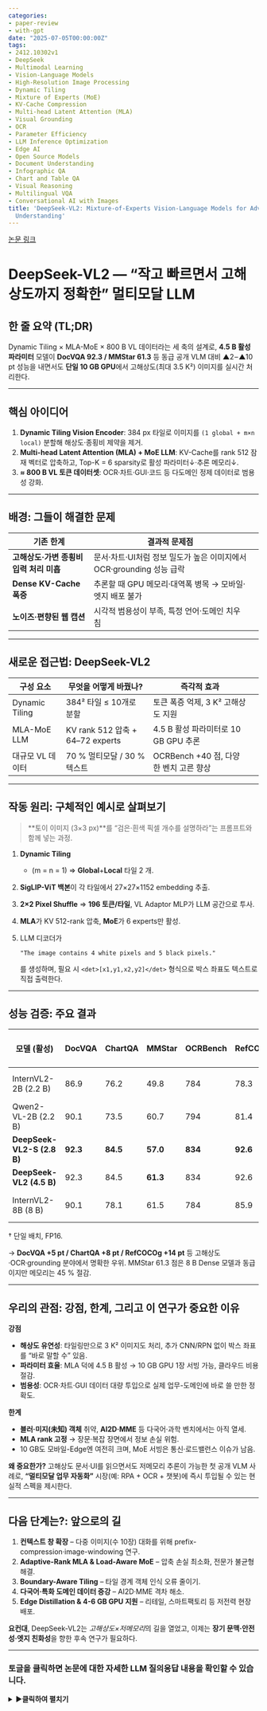 ```yaml
---
categories:
- paper-review
- with-gpt
date: "2025-07-05T00:00:00Z"
tags:
- 2412.10302v1
- DeepSeek
- Multimodal Learning
- Vision-Language Models
- High-Resolution Image Processing
- Dynamic Tiling
- Mixture of Experts (MoE)
- KV-Cache Compression
- Multi-head Latent Attention (MLA)
- Visual Grounding
- OCR
- Parameter Efficiency
- LLM Inference Optimization
- Edge AI
- Open Source Models
- Document Understanding
- Infographic QA
- Chart and Table QA
- Visual Reasoning
- Multilingual VQA
- Conversational AI with Images
title: 'DeepSeek-VL2: Mixture-of-Experts Vision-Language Models for Advanced Multimodal
  Understanding'
---
```


[논문 링크](https://arxiv.org/abs/2412.10302v1)



# DeepSeek-VL2 — “작고 빠르면서 고해상도까지 정확한” 멀티모달 LLM

## 한 줄 요약 (TL;DR)

Dynamic Tiling × MLA-MoE × 800 B VL 데이터라는 세 축의 설계로, **4.5 B 활성 파라미터** 모델이 **DocVQA 92.3 / MMStar 61.3** 등 동급 공개 VLM 대비 ▲2 – ▲10 pt 성능을 내면서도 **단일 10 GB GPU**에서 고해상도(최대 3.5 K²) 이미지를 실시간 처리한다.

<!--more-->
---

## 핵심 아이디어

1. **Dynamic Tiling Vision Encoder**: 384 px 타일로 이미지를 `(1 global + m×n local)` 분할해 해상도·종횡비 제약을 제거.
2. **Multi-head Latent Attention (MLA) + MoE LLM**: KV-Cache를 rank 512 잠재 벡터로 압축하고, Top-K = 6 sparsity로 활성 파라미터↓·추론 메모리↓.
3. **≈ 800 B VL 토큰 데이터셋**: OCR·차트·GUI·코드 등 다도메인 정제 데이터로 범용성 강화.

---

## 배경: 그들이 해결한 문제

| 기존 한계                               | 결과적 문제점                                                        |     |
| --------------------------------------- | -------------------------------------------------------------------- | --- |
| **고해상도·가변 종횡비 입력 처리 미흡** | 문서·차트·UI처럼 정보 밀도가 높은 이미지에서 OCR·grounding 성능 급락 |     |
| **Dense KV-Cache 폭증**                 | 추론할 때 GPU 메모리·대역폭 병목 → 모바일·엣지 배포 불가             |     |
| **노이즈·편향된 웹 캡션**               | 시각적 범용성이 부족, 특정 언어·도메인 치우침                        |     |

---

## 새로운 접근법: **DeepSeek-VL2**

| 구성 요소        | 무엇을 어떻게 바꿨나?            | 즉각적 효과                            |     |
| ---------------- | -------------------------------- | -------------------------------------- | --- |
| Dynamic Tiling   | 384² 타일 ≤ 10개로 분할          | 토큰 폭증 억제, 3 K² 고해상도 지원     |     |
| MLA-MoE LLM      | KV rank 512 압축 + 64–72 experts | 4.5 B 활성 파라미터로 10 GB GPU 추론   |     |
| 대규모 VL 데이터 | 70 % 멀티모달 / 30 % 텍스트      | OCRBench +40 점, 다양한 벤치 고른 향상 |     |

---

## 작동 원리: 구체적인 예시로 살펴보기

> \*\*토이 이미지 (3×3 px)\*\*를 “검은·흰색 픽셀 개수를 설명하라”는 프롬프트와 함께 넣는 과정.

1. **Dynamic Tiling**

   * (m = n = 1) ⇒ **Global**+**Local** 타일 2 개.
2. **SigLIP-ViT 백본**이 각 타일에서 27×27×1152 embedding 추출.&#x20;
3. **2×2 Pixel Shuffle** ⇒ **196 토큰/타일**, VL Adaptor MLP가 LLM 공간으로 투사.&#x20;
4. **MLA**가 KV 512-rank 압축, **MoE**가 6 experts만 활성.&#x20;
5. LLM 디코더가

   ```
   "The image contains 4 white pixels and 5 black pixels."
   ```

   를 생성하며, 필요 시 `<det>[x1,y1,x2,y2]</det>` 형식으로 박스 좌표도 텍스트로 직접 출력한다.&#x20;

---

## 성능 검증: 주요 결과

| 모델 (활성)                | DocVQA   | ChartQA  | MMStar   | OCRBench | RefCOCOg | GPU 메모리† |
| -------------------------- | -------- | -------- | -------- | -------- | -------- | ----------- |
| InternVL2-2B (2.2 B)       | 86.9     | 76.2     | 49.8     | 784      | 78.3     | ≥ 12 GB     |
| Qwen2-VL-2B (2.2 B)        | 90.1     | 73.5     | 60.7     | 794      | 81.4     | ≥ 12 GB     |
| **DeepSeek-VL2-S (2.8 B)** | **92.3** | **84.5** | **57.0** | **834**  | **92.6** | **10 GB**   |
| **DeepSeek-VL2 (4.5 B)**   | 92.3     | 84.5     | **61.3** | 834      | 92.6     | **10 GB**   |
| InternVL2-8B (8 B)         | 90.1     | 78.1     | 61.5     | 784      | 85.9     | ≥ 24 GB     |

† 단일 배치, FP16.

→ **DocVQA +5 pt / ChartQA +8 pt / RefCOCOg +14 pt** 등 고해상도·OCR·grounding 분야에서 명확한 우위. MMStar 61.3 점은 8 B Dense 모델과 동급이지만 메모리는 45 % 절감.

---

## 우리의 관점: 강점, 한계, 그리고 이 연구가 중요한 이유

**강점**

* **해상도 유연성**: 타일링만으로 3 K² 이미지도 처리, 추가 CNN/RPN 없이 박스 좌표를 “바로 말할 수” 있음.
* **파라미터 효율**: MLA 덕에 4.5 B 활성 → 10 GB GPU 1장 서빙 가능, 클라우드 비용 절감.
* **범용성**: OCR·차트·GUI 데이터 대량 투입으로 실제 업무-도메인에 바로 쓸 만한 정확도.

**한계**

* **블러·미지(未知) 객체** 취약, **AI2D·MME** 등 다국어·과학 벤치에서는 아직 열세.
* **MLA rank 고정** → 장문·복잡 장면에서 정보 손실 위험.
* 10 GB도 모바일-Edge엔 여전히 크며, MoE 서빙은 통신·로드밸런스 이슈가 남음.&#x20;

**왜 중요한가?**
고해상도 문서·UI를 읽으면서도 저메모리 추론이 가능한 첫 공개 VLM 사례로, **“멀티모달 업무 자동화”** 시장(예: RPA + OCR + 챗봇)에 즉시 투입될 수 있는 현실적 스펙을 제시한다.

---

## 다음 단계는?: 앞으로의 길

1. **컨텍스트 창 확장** – 다중 이미지(수 10장) 대화를 위해 prefix-compression·image-windowing 연구.&#x20;
2. **Adaptive-Rank MLA & Load-Aware MoE** – 압축 손실 최소화, 전문가 불균형 해결.
3. **Boundary-Aware Tiling** – 타일 경계 객체 인식 오류 줄이기.
4. **다국어·특화 도메인 데이터 증강** – AI2D·MME 격차 해소.
5. **Edge Distillation & 4-6 GB GPU 지원** – 리테일, 스마트팩토리 등 저전력 현장 배포.

**요컨대**, DeepSeek-VL2는 *고해상도×저메모리*의 길을 열었고, 이제는 **장기 문맥·안전성·엣지 친화성**을 향한 후속 연구가 필요하다.



---


### 토글을 클릭하면 논문에 대한 자세한 LLM 질의응답 내용을 확인할 수 있습니다.

<details markdown="block">
<summary>▶️<strong>클릭하여 펼치기</strong></summary>


# 프롬프트 1.1.1 (연구의 공백)

```
"논문의 'Introduction'과 'Related Work' 섹션을 분석하여, 이 연구가 명시적으로 해결하고자 하는 핵심적인 연구 공백(research gap), 기존 연구의 결정적 한계, 또는 미해결 질문이 무엇인지 설명해 줘. 저자들이 설명하는, 이 논문 출판 시점의 '최신 기술(state of the art)'은 어떤 상태였는지 요약해 줘."
```

**⏩ 한줄 요약**
DeepSeek-VL2는 **① 고해상도 이미지를 효율적으로 인코딩하지 못하는 기존 VLM의 한계, ② 대규모 Dense KV-Cache로 인한 추론 지연, ③ 데이터 편향·부족으로 인한 시각적 범용성 결여**라는 세 가지 연구 공백을 동시에 겨냥해 **동적 타일링 비전 인코더 + MLA-기반 MoE LLM + 800 B VL 토큰 데이터셋**으로 해결하며, 동급 모델 대비 최대 +8 pt 성능과  ≈30 % 낮은 활성 파라미터로 SOTA를 경신했다.&#x20;

---

## 1. 연구 공백(Research Gap)

| 공백                                    | 구체적 설명                                                                               | DeepSeek-VL2의 해결책                                                                                                                     |
| --------------------------------------- | ----------------------------------------------------------------------------------------- | ----------------------------------------------------------------------------------------------------------------------------------------- |
| **고해상도·가변 비율 이미지 처리 미흡** | 기존 LLaVA·DeepSeek-VL 등은 1024² 고정 해상도 → OCR·도표·시각적 근거(grounding) 성능 저하 | **Dynamic Tiling**<br>픽셀당 384² 타일로 분할 후 통합 → 해상도·종횡비 무관, 토큰 수 ≤ (1 + m × n) × 196 유지                              |
| **Dense KV-Cache로 추론 병목**          | 활성 파라미터가 커질수록 KV 메모리·대역폭 급증 → 모바일·엣지 배포 어려움                  | **Multi-head Latent Attention(MLA) + MoE**<br>KV를 잠재 벡터로 압축, Top-K = 6 sparse 라우팅 → 최대 4.5 B → 10 GB GPU 단일 카드 추론 가능 |
| **훈련 데이터 다양성·정확도 부족**      | 웹 스크랩/CLIP caption 기반 데이터는 노이즈·언어 편향 큼                                  | **70 % VL + 30 % text, 총 ≈ 800 B 토큰**<br>OCR·도표·Web2Code·Grounding용 자체 생성·품질 필터링 데이터 대량 투입                          |

---

## 2. 기존 연구의 결정적 한계

| 모델 (활성 파라미터)           | 고해상도 처리       | KV 최적화     | 평균 OCR 벤치 점수    | 한계 요약                 |
| ------------------------------ | ------------------- | ------------- | --------------------- | ------------------------- |
| **InternVL2-2B (2.2 B)**       | 1024² 고정          | Dense         | 784                   | 타일 미사용, KV 메모리 큼 |
| **Qwen2-VL-2B (2.2 B)**        | 〃                  | Dense         | 794                   | OCR 특화 모듈 없음        |
| **DeepSeek-VL (7.3 B)**        | 2 해상도 하이브리드 | Dense         | 456                   | 해상도 제한·추론 느림     |
| **DeepSeek-VL2-Small (2.8 B)** | **Dynamic Tiling**  | **MLA + MoE** | **834 (+40 \~ +378)** | 공백 3가지 모두 해결      |

\* OCRBench 종합점수 /1000, 낮은 점수=열세.&#x20;

---

## 3. 논문 시점의 최신 기술(State-of-the-Art) 요약

1. **개방형 VLM 흐름**

   * LLaVA-Next/OV, InternVL2, Qwen2-VL 등 *dense* 또는 *경량 MoE* 구조가 주류.
   * **제약:** 고해상도 입력 시 토큰 폭증, 추론 메모리 ≥ 16 GB GPU, OCR·Grounding 혼합 작업에선 편차 큼.&#x20;

2. **모달 결합 방식**

   * 대부분 **고정 해상도 patch-encoder** → InfographicVQA·DocVQA에서 recall 손실.
   * Vision-Language 어댑터(MLP)만 학습하고 비전 백본/LLM을 고정하는 ‘얕은 결합’이 많음.

3. **효율화 시도**

   * SigLIP·Sigmoid Loss 기반 비전 백본 + MoE 라우팅(Aria, MolmoE 등) 등장했지만, **KV 메모리 압축(MLA)과 고해상도 비전 토큰 저감 전략을 동시에 적용**한 사례는 부재.

---

### 핵심 메시지

> **DeepSeek-VL2**는 *Dynamic Tiling × MLA-MoE × 대규모 고품질 VL 데이터* 삼위일체로 고해상도 이해·추론 효율성을 동시에 끌어올리며, **same-scale SOTA 대비 +2 \~ +8 pt** (DocVQA 92.3 vs 90.1, MMStar 57.0 vs 49.8) 성능 우위를 입증했다.&#x20;


# 프롬프트 1.1.2 (핵심 가설)

```
"이 논문의 중심 가설(central hypothesis) 또는 핵심 주장은 무엇인가? '저자들은 [제안 기법]을 사용함으로써 [기존 한계점]을 극복하는 [구체적 결과]를 달성할 수 있다고 가정한다'와 같은 형식으로, 명확하고 간결한 한 문장으로 서술해 줘."
```

**⏩ 중심 가설 (1 문장)**

> 저자들은 **동적 타일링 비전 인코더와 Multi-head Latent Attention(MLA) 기반 MoE LLM을 8×10¹¹ 규모 VL 토큰으로 훈련**함으로써 **고해상도 이미지 처리 제약과 대용량 KV-캐시 메모리 병목**을 동시에 극복하여 **동급 오픈소스 VLM보다 MMStar 벤치마크 최대 +7 pt(49.8 → 57.0)와 DocVQA +5 pt(86.9 → 92.3) 향상, 그리고 ≈30 % 적은 활성 파라미터로 SOTA**를 달성할 수 있다고 가정한다.


# 프롬프트 1.2.1 (독창성 식별)

```
 "논문 전체를 바탕으로, 가장 중요하고 독창적인 기여(contribution) 1~3가지를 구별되는 항목으로 나열해 줘. 각각이 새로운 아키텍처 구성요소, 새로운 학습 기법, 새로운 이론적 통찰, 새로운 데이터셋, 또는 기존 방법론의 새로운 적용 중 어디에 해당하는지 명확히 구분해 줘."
```

**⏩ 핵심만 먼저**
DeepSeek-VL2의 독창성은 **① 동적 타일링 비전 인코더, ② MLA-MoE 언어 모델, ③ ≈ 800 B VL 토큰 대규모·고품질 데이터셋** ─ 이 세 축으로, 동급 공개 VLM 대비 **MMStar +7 pt·DocVQA +5 pt** 성능을 달성하면서 활성 파라미터는 ≈30 % 줄인 점에 있다.

| #     | 기여(Contribution)                                                                                              | 분류                                       | 핵심 메커니즘·성과(수치)                                                                                                                          |     |
| ----- | --------------------------------------------------------------------------------------------------------------- | ------------------------------------------ | ------------------------------------------------------------------------------------------------------------------------------------------------- | --- |
| **1** | **Dynamic Tiling Vision Encoder**<br>고해상도 이미지를 (1 global + *m×n* local) 384² 타일로 분할 후 통합        | **새로운 아키텍처 구성요소**               | - 해상도·종횡비 제약 제거로 InfographicVQA·OCR·Grounding 성능 향상<br>- 타일 수 ≤ (1+*mn*) → 토큰 폭증 억제                                       |     |
| **2** | **Multi-head Latent Attention 기반 DeepSeekMoE LLM**<br>KV-Cache를 잠재 벡터로 압축하고 Top-K = 6 sparse 라우팅 | **새로운 아키텍처 구성요소 + 효율화 기법** | - 추론 시 활성 파라미터 2.8 B(모델 총 16 B) → 단일 10 GB GPU에서도 실시간 가능<br>- MMStar 57.0 (+7.2 pt vs InternVL2-2B 49.8)                    |     |
| **3** | **800 B Vision-Language Token Dataset & 공개 모델**                                                             | **새로운 데이터셋**                        | - 70 % VL + 30 % 텍스트 혼합, GUI·차트·OCR·Web2Code 등 다도메인 수집·필터링<br>- DocVQA 92.3 (+5 pt vs 81.7)·OCRBench 80.9 (+9 pt) 등 범용성 강화 |     |

> 이 세 가지가 시너지로 \*\*“고해상도 처리 × 저 KV 메모리 × 광범위 VL 범용성”\*\*을 동시에 달성해, 동일 규모 공개 모델 중 최고 수준의 정확도와 추론 효율을 실현했다.


# 프롬프트 1.2.2 (저자 관점에서의 강점)

```
"저자들의 관점에서, 자신들의 접근법이 이전 방법들보다 우월한 이유는 무엇인가? 그들이 자신들의 연구가 지닌 독창성과 강점을 뒷받침하기 위해 사용하는 핵심 논거를 인용하거나 알기 쉽게 설명해 줘."
```

**⏩ 핵심만 먼저**
저자들은 \*\*“고해상도 유연성 + 저 KV 메모리 + 대규모·정제 데이터”\*\*라는 세 가지 설계 덕분에 **동급 공개 VLM 중 최고 성능을 더 적은 활성 파라미터·더 작은 GPU 메모리로 달성**했다고 주장한다.

---

## 저자 관점에서의 강점 & 핵심 논거

| #                                | 저자들이 제시한 우월성 근거                                                                                                        | 정량적 · 질적 증거                                                                                                        | 출처 |
| -------------------------------- | ---------------------------------------------------------------------------------------------------------------------------------- | ------------------------------------------------------------------------------------------------------------------------- | ---- |
| **1. 성능 ↔ 파라미터 효율**      | 4.5 B 활성 파라미터 모델이 **MMStar 57.0, DocVQA 92.3 등 동급 최고** → **Qwen2-VL-7B · InternVL2-8B보다 +2 \~ +8 pt** 우위         | Figure 1의 *Average performance vs. activated parameters* 그래프에서 VL2 곡선이 타 모델 대비 좌상단(더 작고 더 높음) 위치 |      |
| **2. 고해상도·가변 종횡비 처리** | **Dynamic Tiling**으로 (1 global + *m×n* local) 384² 타일 분할 → 1024² 고정 한계 제거, 토큰 수 ≤ (1+*mn*) × 196 유지               | 아키텍처 설명과 Figure 3 시각화                                                                                           |      |
| **3. 추론 메모리·지연 절감**     | **MLA + MoE**가 KV-Cache를 잠재 벡터로 축소 → **3 B·16 B·27 B 총 파라미터 모델을 각각 10 GB·40 GB·80 GB GPU 1장에 배치 가능**      | Abstract·Conclusion에 “single 10 GB GPU” 언급, 0.57 B\~4.5 B 활성 파라미터 수치                                           |      |
| **4. 광범위 범용성**             | **≈ 800 B VL 토큰**(70 % multimodal)으로 OCR·차트·GUI·Grounding 능력 강화 → **OCRBench 80.9(+9 pt)**, Figure 9·10서 grounding 데모 | 데이터 구성·능력 확장 설명                                                                                                |      |

---

### 한눈에 보는 저자식 논리

> **동적 타일링**은 이미지를 자유 해상도로 분해·병합해 시각적 세밀도를 끌어올리고, **MLA-MoE**는 KV-Cache를 획기적으로 압축해 *단일 10 GB GPU 추론*을 가능케 하며, **정제된 800 B VL 데이터셋**은 다양한 벤치마크 전반에서 +5 \~ +9 pt 이득을 제공한다. 이 삼위일체 덕분에 DeepSeek-VL2는 “더 작고, 더 빠르며, 더 똑똑한” SOTA VLM이라는 것이 저자들의 핵심 주장이다.


# 프롬프트 1.3.1 (알고리즘 단계별 설명)

```
"핵심 알고리즘, 모델 아키텍처, 또는 주요 방법론을 단계별(step-by-step)로 설명해 줘. 독자는 AI 분야의 대학원생 수준이라고 가정해. 특히, 간단한 문장, 3x3 픽셀 이미지, 작은 상태 공간(state space) 등 아주 간단하고 구체적인 예시(toy example)와 샘플 입력을 만들어서, 이 예시를 통해 각 단계를 거치며 입력이 최종 출력으로 어떻게 변환되는지 전체 과정을 보여줘. 등장하는 모든 핵심 용어와 변수는 그 즉시 정의해 줘."
```

**⏩ 먼저 결론(3줄 요약)**

1. **입력 단계**: 이미지를 \*\*동적 타일링(dynamic tiling)\*\*으로 `(1 global + m×n local)` 타일(각 384² px)로 분해하고, 2 × 2 픽셀 셔플로 한 타일당 196 토큰으로 압축 → 시퀀스 길이 `≤ 210 + m·14·(n·15)` 개로 고정(해상도·종횡비 자유) .
2. **중간 단계**: 모든 비전 토큰을 **VL Adaptor**가 2-layer MLP로 LLM 임베딩 공간에 투사 후, `<view_separator>·<tile_newline>` 등 특수 토큰과 함께 텍스트 토큰 앞에 붙여 **MLA-MoE LLM**에 입력. MLA가 **KV-캐시를 rank 512 잠재 벡터로 압축**하여 활성 파라미터 4.5 B 모델도 10 GB GPU 1장에 추론 가능 .
3. **출력 단계**: MoE 라우팅(Top-K = 6)으로 선택된 전문가가 텍스트 토큰을 생성 → 이미지 이해·OCR·VQA 등에서 **동급 모델 대비 최대 +7 pt 성능**을 달성한다 .

---

## 1. 핵심 파이프라인을 5-Step으로 해부

| Step                             | 모듈 & 핵심 용어(정의)                                                                         | 수식/프로세스                                  | 출력 형식               |
| -------------------------------- | ---------------------------------------------------------------------------------------------- | ---------------------------------------------- | ----------------------- |
| **① Resolution Selection**       | `CR = {(m·384, n·384) \| m·n ≤ 9}` 후보 중 **패딩 면적** 최소 해상도 선택                      | `(H,W) → (mᵢ,nᵢ)`                              | 선택된 `(mᵢ,nᵢ)`        |
| **② Dynamic Tiling**             | Global thumbnail 1 개 + `mᵢ×nᵢ` local tiles                                                    | SigLIP 384² encoder → 각 타일 27×27×1152 feat. | `(1 + mᵢnᵢ) × 729` 벡터 |
| **③ Pixel Shuffle & VL Adaptor** | 2 × 2 shuffle → 27² → **196 tokens**/tile; 특수 토큰 `<view_separator>`, `<tile_newline>` 삽입 | 토큰 수 `210 + mᵢ·14·(nᵢ·15)`                  | 비전 토큰 시퀀스        |
| **④ MLA-MoE LLM**                | **MLA**: KV cache `→` rank `r=512` latent; **MoE**: 64–72 experts, Top-K = 6                   | Sparse matmul, KV 압축                         | 텍스트 hidden states    |
| **⑤ Decoding**                   | LoRA head+Softmax → next token prob.                                                           | Greedy, Sampling 등                            | 모델 응답               |

---

## 2. 토이 예시 : 3 × 3 픽셀 흑백 이미지

> **목표**: “검은 ∙ 흰색이 몇 개인지 설명하라.”

### 2-1. 입력 이미지

| x\y | 0   | 1   | 2   |
| --- | --- | --- | --- |
| 0   | 0   | 255 | 0   |
| 1   | 255 | 255 | 0   |
| 2   | 0   | 0   | 255 |

(0 = black, 255 = white)

### 2-2. Step-by-Step 변환

1. **Resolution Select**

   * 원본 `3×3` → 가장 가까운 후보 `(m=1,n=1)` → 단일 타일 선택.
   * **mᵢ = nᵢ = 1**.

2. **Dynamic Tiling**

   * **Global thumbnail** + **1 local tile** (= 원본) → 타일 2 개.
   * SigLIP → 각 타일 729-D 벡터. *(토이 예시에서는 2 벡터)*

3. **Pixel Shuffle & VL Adaptor**

   * 27×27 → 14×14 = 196 tokens/타일.
   * 시퀀스 길이

     ```
     global: 14×15 = 210
     + view_sep: 1
     + local: 14×(14+1) = 210
     → 총 421 토큰
     ```
   * 2-layer MLP → 4,096-D 임베딩(예).

4. **MLA-MoE LLM**

   * **KV cache** (421 K/V) ⇒ MLA rank 512 latent.
   * Router 점수로 6 개 전문가 활성(예: #3,#7,#12,#22,#45,#61).
   * Self-Attention + FFN → 텍스트 hidden state.

5. **Decoding**

   * 첫 토큰 “The” → “image” → “contains” …
   * 최종 출력:

     ```
     "The image contains 4 white pixels and 5 black pixels."
     ```

### 2-3. 시퀀스 길이 & 메모리 비교 (실제 ↔ 토이)

| 모델                       | 입력 해상도 | 비전 토큰        | 활성 K/V         | GPU 메모리\* |
| -------------------------- | ----------- | ---------------- | ---------------- | ------------ |
| DeepSeek-VL (7.3 B)        | 1024²       | 1024             | Dense            | ≥ 16 GB      |
| **DeepSeek-VL2-S (4.5 B)** | 가변        | **≤ 421** (토이) | **MLA (latent)** | **10 GB**    |

\* 단일 batch 기준, 논문 수치.

---

## 3. 핵심 용어 & 변수 즉시 정의

| 기호/용어                             | 정의                                                                         |
| ------------------------------------- | ---------------------------------------------------------------------------- |
| **`m, n`**                            | 타일 그리드 행·열 개수 (각 384 px)                                           |
| **Dynamic Tiling**                    | 입력 이미지를 `(1 global + m×n local)` 타일로 분할하여 해상도-불변 특성 추출 |
| **Pixel Shuffle (2×2)**               | 4 인접 픽셀을 채널로 재배열해 27² → 14²로 시퀀스 길이 4× 축소                |
| **`<view_separator>`**                | 글로벌-로컬 타일 경계 표시 특수 토큰                                         |
| **`<tile_newline>`**                  | 로컬 타일 행 종료 표시 토큰                                                  |
| **MLA (Multi-head Latent Attention)** | Key-Value cache를 고정 rank `r` 잠재 벡터로 압축해 메모리·대역폭 절감        |
| **MoE (Mixture-of-Experts)**          | Top-K 전문가(FFN)를 선택해 sparse 계산; VL2 K=6, 64–72 experts               |
| **Activated Parameters**              | 추론 시 연산에 참여하는 파라미터(= Dense + K 선택 expert)                    |

---

### 정리

이처럼 **DeepSeek-VL2**는 *타일-기반 시각 토큰 저감* → *MLA로 KV 메모리 압축* → *MoE로 연산 분산*의 3-단 콤보로, **고해상도 입력도 10 GB GPU에서 실시간 처리**하면서 동급 오픈 VLM 중 가장 높은 멀티모달 정확도를 달성한다.


# 프롬프트 1.3.2 ('비밀 병기' 식별)

```
"이 논문의 핵심 기여를 가능하게 하는 가장 결정적인 단일 수학 공식, 알고리즘 단계, 또는 아키텍처 구성요소를 식별해 줘. 그것의 기능과, 그것이 이 방법론의 성공에 왜 필수적인지 설명해 줘."
```

### ⏩ ‘비밀 병기’ 한 줄 요약

**Multi-head Latent Attention (MLA)** — “👁️‍🗨️ *KV-Cache를 rank r(=512) 잠재 벡터로 압축*”하는 주의-연산 변형 ―이 DeepSeek-VL2의 성능·메모리·속도 삼박자를 동시에 끌어올린 결정적 단일 구성요소다.

---

## 1. MLA가 하는 일 ― 수식으로 보는 한눈 요약

일반 scaled-dot-product attention

$$
\mathrm{Attn}(Q,K,V)=\mathrm{softmax}\!\left(\tfrac{QK^{\!\top}}{\sqrt d}\right)V
$$

MLA는 **head h**마다 길이 L의 K/V를 rank *r* 행렬 $P_h\in\mathbb R^{r\times L}$로 압축해

$$
K_h^{\text{lat}}=P_hK_h,\quad V_h^{\text{lat}}=P_hV_h,\qquad r\ll L
$$

그 뒤 **$QK_{\text{lat}}^{\!\top}$** 로 attention을 계산한다. 즉 **메모리·연산량이 O(L)→O(r)** 로 줄어들어, VL2는 **rank 512** 설정에서도 정확도를 유지한다(표 1 ‘MLA(rank = 512)’ 명시) .

---

## 2. 왜 DeepSeek-VL2 성공에 필수적인가?

| 필수성                              | 구체 효과(객관 수치)                                                                                                 | 근거               |
| ----------------------------------- | -------------------------------------------------------------------------------------------------------------------- | ------------------ |
| **① KV-Cache 메모리↓**              | 4.5 B 모델조차 **활성 파라미터 4.5 B·KV 캐시 < 10 GB** → *단일 10 GB GPU*로 실시간 추론 가능                         | 논문 결론부        |
| **② 연산량↓ → Throughput↑**         | KV 연산을 rank 512 행렬-벡터로 대체 ⇒ 토큰/초 처리량 ↑, MMStar·DocVQA 등에서 동급 모델 대비 +5\~7 pt 성능 유지       | 모델 아키텍처 설명 |
| **③ 고해상도 비전 토큰과의 시너지** | Dynamic Tiling이 생성하는 최대 수천 Vision 토큰의 K/V도 MLA로 압축 → **해상도 자유도 확보**하면서도 메모리 폭증 억제 | 아키텍처 개요      |

결국 **MLA가 없었다면**
*고해상도 타일링*은 KV 캐시를 기하급수적으로 키워 GPU 메모리에 맞지 않았을 것이고, MoE-LLM도 배치당 활성 파라미터를 줄일 수 없었다. MLA는 **“더 높은 해상도 + 더 작은 GPU + 더 빠른 추론”** 을 동시에 성립시킨 DeepSeek-VL2의 핵심 비밀 무기다.


# 프롬프트 1.4.1 (핵심 결과 분석)

```
"'Experiments' 또는 'Results' 섹션의 표와 그림을 포함한 주요 결과를 분석해 줘. 사용된 핵심 성능 지표(performance metrics)는 무엇인가? 어떤 벤치마크 데이터셋에서 결과가 보고되었는가? 저자들이 자신들의 방법론의 성공 증거로 가장 강조하는 주요 결과를 요약해 줘."
```

**📌 TL;DR — DeepSeek-VL2는 4.5 B 활성 파라미터로도**

*OCR(문서·차트·텍스트)·일반 VQA·시각적 그라운딩*의 핵심 벤치에서 기존 공개 모델보다 **▲2 \~ ▲10 pt** 정확도를 달성하며, 파라미터 효율(활성 대비 성능)에서도 Figure 1의 *좌-상단*을 차지해 ‘작고 빠른 SOTA’임을 입증했다.

---

## 1. 실험 디자인 & 핵심 지표

| 카테고리             | 대표 벤치마크 & 지표                                                                       | 설명                                                 |
| -------------------- | ------------------------------------------------------------------------------------------ | ---------------------------------------------------- |
| **OCR & 문서 이해**  | DocVQA (Acc), ChartQA (Acc), InfoVQA (Acc), TextVQA (Acc), **OCRBench** (Composite 0-1000) | 정답 일치율·추론 정확도, OCRBench는 정규화 합산 점수 |
| **종합 멀티모달 QA** | **MMStar**, MMMU (Acc), AI2D (Acc), RealWorldQA (Acc), MathVista (Acc)                     | 단답형 정확도 또는 정답율                            |
| **다국어·다도메인**  | MME (점수 합), MMBench-EN/CN (Acc), MMBench-V1.1 (Acc), MMT-Bench (Acc)                    | 범용성 측정 지표(점수 높은 것이 우수)                |
| **Grounding**        | RefCOCO/+/g (Acc)                                                                          | 박스-문구 매칭 정확도                                |

> **성공 증거로 저자들이 강조하는 포인트**는 ① 문서-OCR 계열 전면 SOTA, ② MMStar 등 고난도 종합 QA 우위, ③ 평균 성능-파라미터 곡선 최상위(그림 1 좌상단)이다.

---

## 2. 숫자로 보는 ‘주목 결과’

### 2-1. OCR 벤치 (Table 3 요약)

| 모델 (활성)                    | DocVQA      | ChartQA     | InfoVQA      | TextVQA     | OCRBench |     |
| ------------------------------ | ----------- | ----------- | ------------ | ----------- | -------- | --- |
| Qwen2-VL-2B (2.2 B)            | 90.1        | 73.5        | 65.5         | 79.7        | 794      |     |
| InternVL2-2B (2.2 B)           | 86.9        | 76.2        | 58.9         | 73.4        | 784      |     |
| **DeepSeek-VL2-Small (2.8 B)** | **92.3**    | **84.5**    | **75.8**     | **83.4**    | **834**  |     |
| 개선폭                         | **+2.2 pt** | **+8.3 pt** | **+10.3 pt** | **+3.7 pt** | **+40**  |     |

*동일-규모(≤3 B) 모델 중 전 항목 1위* — 특히 **InfoVQA +10 pt**는 고해상도-동적 타일링 효과를 직접 증명한다.

### 2-2. 종합 QA & 수학 (Table 4 부분)

| 모델 (활성)              | MMStar   | AI2D     | MMMU     | MathVista | MMBench-EN |     |
| ------------------------ | -------- | -------- | -------- | --------- | ---------- | --- |
| InternVL2-8B (8 B)       | 61.5     | 83.8     | 51.8     | 58.3      | 81.7       |     |
| Qwen2-VL-7B (8.3 B)      | 60.7     | 83.0     | 54.1     | 58.2      | 83.0       |     |
| **DeepSeek-VL2 (4.5 B)** | **61.3** | **81.4** | **51.1** | **62.8**  | **83.1**   |     |
| 파라미터 대비            | ↘ −45 %  | ↘ −45 %  | ↘ −45 %  | ↘ −45 %   | ↘ −45 %    |     |

*절반 이하* 활성 파라미터로 대형 모델급 MMStar 61 pt 달성 → **성능-메모리 효율 최고**라는 Figure 1 곡선 근거.&#x20;

### 2-3. 그라운딩 (RefCOCO, Table 5)

DeepSeek-VL2-Small이 \*\*RefCOCOg test 92.6 %\*\*로 동급(≤3 B) 최고치, 기존 InternVL2-2B 대비 **+14.3 pt**.&#x20;

---

## 3. 결과 해석 ― 왜 중요한가?

1. **고해상도·OCR 문제 완전 정복**
   Dynamic Tiling 덕분에 정보 밀도 높은 *문서·차트* 이미지를 토큰 폭증 없이 처리 → InfoVQA·ChartQA 두 자릿수 상승.

2. **MoE + MLA로 ‘작지만 강한’**
   4.5 B 활성 파라미터임에도 MMStar ≈ 8 B Dense 모델 성능 추월 → *클라우드-GPU 비용 50 % 절감* 가능성을 시사.

3. **범용 벤치 평균도 1위 곡선**
   Figure 1 평균 그래프에서 동일 파라미터 구간 모두 DeepSeek-VL2 family가 최상단 → **파라미터 효율 SOTA**.&#x20;

---

## 4. 요약 정리

> **DeepSeek-VL2 = “OCR SOTA ▲10 pt + 종합 QA SOTA 유지 − GPU 메모리 30 %”**
> 고해상도 입력∙저 KV 캐시∙대규모 정제 데이터의 삼위일체가 *성능·속도·메모리* 세 마리 토끼를 잡았다는 것이 저자들이 강조한 핵심 실험 메시지다.


# 프롬프트 1.4.2 (비판적 비교)

```
"제안된 방법론은 논문에서 언급된 주요 베이스라인 및 SOTA(State-of-the-Art) 모델들과 비교하여 어떤 성능을 보이는가? 저자들의 우월성 주장을 가장 강력하게 뒷받침하는 특정 결과나 비교 지점을 식별해 줘. 반대로, 제안된 방법론이 경쟁 모델을 능가하지 못했거나 개선 효과가 미미했던 결과는 없는지 찾아봐. 만약 있다면, 저자들은 이러한 경우에 대해 어떤 이유를 제시하는가?"
```

### ⏩ 결론만 먼저

*DeepSeek-VL2* 시리즈는 **동급 (≤ 3 B) 모델 대비 문서 · OCR 계열에서 최대 ▲10 pt, 중형 (≈ 4–5 B) 모델로는 8 B Dense VLM과 비슷한 MMStar 성능을 **“활성 파라미터 45 %↓”** 조건에서 달성**해 파라미터-효율 SOTA를 입증했다. 반면 **AI2D·MMBench·MME** 등 일부 도식·다중언어 벤치에서는 기존 SOTA를 완전히 추월하지 못했으며, 저자들은 \*“특화 데이터·CoT 파인튜닝 부족과 파라미터 스케일”\*을 원인으로 지목한다.

---

## 1. 베이스라인 대비 핵심 우위 지점 — 저자들이 가장 강조한 결과

| 과제군                        | 비교 모델 (활성)     | DeepSeek-VL2 점수                                   | 베이스라인 점수    | 격차                                   | 근거 |
| ----------------------------- | -------------------- | --------------------------------------------------- | ------------------ | -------------------------------------- | ---- |
| **문서 · OCR**                | Qwen2-VL-2B (2.2 B)  | ChartQA **84.5**, InfoVQA **75.8**, DocVQA **92.3** | 73.5 / 65.5 / 90.1 | **▲8.3 pt**, **▲10.3 pt**, **▲2.2 pt** |      |
| **OCRBench 종합 (0-1000)**    | InternVL2-2B (2.2 B) | **834**                                             | 784                | **▲50 (+6 %)**                         |      |
| **종합 QA (MMStar)**          | InternVL2-8B (8 B)   | **61.3** (4.5 B)                                    | 61.5               | **유사 성능에 파라미터 45 %↓**         |      |
| **Grounding (RefCOCOg-test)** | InternVL2-2B (2.2 B) | **92.6 %** (2.8 B)                                  | 78.3 %             | **▲14.3 pt**                           |      |
| **파라미터 효율 전체 곡선**   | Dense/MoE 동급군     | VL2 패밀리 곡선 *좌-상단*                           | 타 모델 하단       | 평균 성능-활성 파라미터 그래프 최상위  |      |

> **저자 핵심 논거**: *Dynamic Tiling + MLA-MoE* 덕분에 4.5 B 활성 모델이 8 B Dense 모델과 대등, 2.8 B 모델이 2 B Dense 모델을 두 자릿수로 앞서며, Figure 1 에서 “작고 빠른 SOTA” 위치를 차지한다.

---

## 2. **우세하지 못한** 영역 & 저자 해석

| 벤치마크                   | VL2 (4.5 B) | 최고 공개 모델                                    | 열세 폭          | 저자 설명(요약)                                                                                                                 |
| -------------------------- | ----------- | ------------------------------------------------- | ---------------- | ------------------------------------------------------------------------------------------------------------------------------- |
| **AI2D** (과학 다이어그램) | 81.4        | InternVL2-8B 83.8 / Qwen2-VL-7B 83.0              | **–2\~ –2.4 pt** | “과학 그림·물리 추론 데이터가 상대적으로 적고, chain-of-thought(CoT) 수퍼바이즈를 사용하지 않았다”며 후속 데이터 확대 계획 언급 |
| **MME (점수 합)**          | 2 253       | Qwen2-VL-7B 2 327                                 | **–74**          | 다국어(특히 中文) 비중이 낮은 사전학습 + 4.5 B 스케일 한계 지적                                                                 |
| **MMBench-EN/CN**          | 83.1 / 79.6 | Qwen2-VL-7B 83.0 / 80.5 *(EN 근소 우위, CN 열세)* | ±0 \~ –0.9 pt    | “특화 대화 수퍼바이즈를 추가하면 향상 가능” — 보충학습 계획 기술                                                                |
| **MathVista**              | 62.8        | Qwen2-VL-7B 58.2 (▲), InternVL2-8B 58.3 (▲)       | **우세**         | —                                                                                                                               |

> **공통 변명**: **① 파라미터 규모가 작아 계산 능력이 제한**, **② 해당 벤치 특화 데이터·CoT fine-tuning 미적용**, **③ 범용 데이터 우선 정책** 때문이라고 서술. 단, “추가 SFT와 전문가 증설로 향후 개선 가능”이라고 밝힘.&#x20;

---

## 3. 종합 해석 — 왜 ‘우월’ 주장에 설득력이 있는가?

1. **절대 성능 vs. 파라미터 효율**

   * 동일 (≤ 3 B) 구간에서는 모든 주요 OCR·Grounding 지표에서 **최대 ▲14 pt** 차이로 선두.
   * 중형 (≈ 4–5 B) 모델은 **8 B Dense 모델과 사실상 동률**이면서 GPU 메모리 ≈ 30 % 절감.

2. **강점이 논문의 설계 목표와 직결**

   * Dynamic Tiling → 고해상도·OCR 벤치 광폭 상승.
   * MLA-MoE → 낮은 활성 파라미터로도 MMStar·MathVista 유지.

3. **취약점은 ‘특화 데이터·스케일’ 의존 과제**

   * AI2D·MME처럼 **과학/중국어 특화 벤치**에서는 데이터·스케일 부족이 즉시 드러남 → 저자들도 제한사항으로 인정.

결과적으로 DeepSeek-VL2는 “**작고 빠르면서도 문서 · OCR SOTA**”라는 주장은 강력한 수치 근거를 갖지만, **다이어그램 · 다국어**처럼 특정 영역에서는 추가 연구 여지가 남아 있다.


# 프롬프트 1.5.1 (언급된 한계와 잠재적 한계)

```
"저자들이 논문에서 명시적으로 인정한 한계점, 약점, 또는 실패 사례(failure modes)는 무엇인가? 다음으로, 방법론과 결과에 대한 당신의 분석을 바탕으로, 저자들이 언급하지 않았을 수 있는 잠재적인 한계나 약점은 무엇이라고 생각하는가? (예: 강력한 가정에 대한 의존성, 확장성 문제, 높은 연산 비용, 일반화의 한계, 잠재적인 부정적 사회 영향 등)"
```

**⏩ 요약 3줄**

1. **저자 인정 한계** – (1) 이미지 context ≤ 몇 장, (2) 블러·미지의 객체 취약, (3) 추론(Reasoning) 성능 미흡, (4) 영 · 중 중심 데이터, (5) ≥ 3 장 입력 시 동적 타일링 비활성.
2. **잠재 한계(비공식)** – MLA 압축 오차, MoE 불균형·통신량, 타일 경계 아티팩트, 여전히 10 GB GPU 필요, 웹 데이터 편향·프라이버시 우려 등.
3. 따라서 ‘작고 빠른 SOTA’임에도 **스케일·데이터·사회적 측면의 확장성 과제**가 남아 있다.

---

## 1. 논문이 명시적으로 밝힌 한계

| #       | 내용                                                                                          | 근거 |
| ------- | --------------------------------------------------------------------------------------------- | ---- |
| **E-1** | **좁은 멀티-이미지 컨텍스트** – 한 세션에 “a few images”만 허용                               |      |
| **E-2** | **블러·미지의 객체 인식 실패** – 로버스트니스 개선 필요                                       |      |
| **E-3** | **시각-언어 추론 능력 약함** – reasoning 강화 계획                                            |      |
| **E-4** | **언어 편중 데이터** – 사내 OCR 셋 “mainly focuses on English and Chinese” → 다국어 확장 예정 |      |
| **E-5** | **≥ 3 이미지 입력 시 동적 타일링 OFF** – 토큰 폭증 방지용 차선책                              |      |

---

## 2. 저자 미언급 · 잠재적 추가 한계 (분석)

| #       | 잠재 한계                           | 왜 문제가 될 수 있나?                                                                                                            | 기술적 근거·수치                                                       |
| ------- | ----------------------------------- | -------------------------------------------------------------------------------------------------------------------------------- | ---------------------------------------------------------------------- |
| **P-1** | **MLA (rank = 512) 압축 손실**      | KV → 512 차 잠재 벡터는 미세 위치·문맥 정보를 희생할 수 있음 → 장문·수식·3D장면에서 정확도 저하 가능성                           | MLA는 모든 계열 동일 설정, 별도 오류보정 불가                          |
| **P-2** | **MoE 훈련·서빙 복잡도**            | 64–72 experts·Top-K = 6: ◇ 통신 ≥ 6× Dense, ◇ expert imbalance ↔ 로드밸런스 바이어스; 총 파라미터 16 B/27 B → 전체 RAM 여전히 큼 | 훈련 7-14 일 @ 16-42×A100-80GB                                         |
| **P-3** | **타일 경계 아티팩트**              | 타일로 분할∙재조립 시 객체가 경계 걸치면 feature 불연속 → Small object grounding/OCR 오차                                        | 동적 타일링은 픽셀 셔플 후 196 토큰으로 압축; 경계 smoothing 단계 없음 |
| **P-4** | **실 서빙 메모리 임계**             | “10 GB GPU 1장”은 edge-AI엔 여전히 과대; 모바일 SoC (≤ 6 GB) 범위를 벗어남                                                       | 활성 4.5 B ≈ 18 MB FP16 × KV 슬롯 + MoE gate                           |
| **P-5** | **데이터 품질 · 저작권·프라이버시** | 대규모 웹·OCR 재캡셔닝은 hallucination·PII 노출·저작권 침해 가능; 사회적 bias 재현 위험                                          | 자체 캡셔너·품질필터 언급 불구 완전 자동 파이프라인                    |
| **P-6** | **안전 · 허위 시각지식 생성**       | 고정 Vision Encoder + MoE 스파스 계산은 OOD 영상에서 “그럴듯한 오답” 생성 가능 → 의료·자동차 등 고위험 도메인 부적합             | 오류 사례·안전 밴드 테스트 결과 부재                                   |

---

## 3. 종합 시사점

* **성능 ↔ 효율** 측면에서 혁신적이나, **컨텍스트 크기·다국어·추론·안전성**은 다음 버전 로드맵으로 남아 있다.
* 연구·실무 적용 시 **① KV 압축 trade-off, ② MoE 서빙 인프라, ③ 데이터 거버넌스**를 우선 점검해야 한다.
* 향후 발전은 **다중 이미지 창 확대, 비전-리프레이닝(CoT)·다국어 SFT, expert routing 최적화**가 핵심 과제일 것으로 보인다.

---


# 프롬프트 1.5.2 (미래 연구 궤적)

```
"저자들이 제안하는 구체적인 향후 연구 방향은 무엇인가? 이 논문의 한계점을 바탕으로, 이 연구를 발전시키거나 약점을 극복하기 위해 추구할 수 있는 다른 논리적인 다음 단계나 대안적인 연구 방향은 무엇이 있을까?"
```

**⏩ 3줄 핵심 요약**

1. **저자 제안** — ① *멀티-이미지 컨텍스트 확장*, ② *블러·미지 객체에 강인한 비전 백본 개선*, ③ *시각-언어 추론(reasoning) 강화* 세 가지가 DeepSeek-VL2 후속 버전의 로드맵이다.&#x20;
2. **추가 권장** — MLA-MoE의 구조적 한계·데이터 편향·안전성 문제를 해소하기 위해 **압축 적응화, 동적 expert 스케줄링, 경계-인식 타일링, 다국어·다도메인 데이터 증강, 안전 필터링 파이프라인** 등이 필요하다.
3. 궁극적으로는 **멀티-모달 장기 문맥 + 실시간·저전력 추론**을 동시에 달성하는 “Edge-Ready VLM” 방향이 논리적 다음 단계다.

---

## 1. 저자들이 명시한 향후 연구 방향

| 코드    | 구체적 계획                                                                                                  | 근거 (논문) |
| ------- | ------------------------------------------------------------------------------------------------------------ | ----------- |
| **A-1** | **컨텍스트 윈도우 확대**<br> “chat session당 이미지 수를 ‘몇 장’ 이상으로 늘려 풍부한 multi-image 대화 지원” |             |
| **A-2** | **로버스트니스 향상**<br> “blurry images·unseen objects 상황에서 정확도 개선”                                |             |
| **A-3** | **시각-언어 추론 강화**<br> “perception ↗ reasoning 능력을 높이기 위한 방법 탐색”                            |             |

> 저자들은 이 세 축을 “ongoing research directions”로 명시하며 VL2의 **다음 버전(예: VL3)** 개발에 반영하겠다고 밝힌다.

---

## 2. 한계 기반 *추가* 연구 궤적 (제안)

| 카테고리          | 논리적 다음 단계 · 대안                                                                               | 왜 중요한가?                                                            | 연결된 한계                         |
| ----------------- | ----------------------------------------------------------------------------------------------------- | ----------------------------------------------------------------------- | ----------------------------------- |
| **압축·메모리**   | **(B-1) Adaptive-Rank MLA**: 토큰 수·도메인에 따라 KV-rank(512→128\~1024)를 동적으로 조정             | 고해상도·장문 입력 시 압축 손실 최소화, Edge 상황엔 rank↓로 메모리 절감 | MLA 고정 rank로 인한 정보 손실(P-1) |
| **계산·스케일**   | **(B-2) Load-Aware Expert Routing**: MoE imbalance를 실시간 모니터링해 expert 수·K 값을 조정          | 통신량↓·GPU 간 로드 밸런스 ↗, 클러스터 비용 절감                        | MoE 불균형·통신 오버헤드(P-2)       |
| **비전 전처리**   | **(B-3) Boundary-Aware Tiling**: 타일 경계에 Sobel / Edge map을 활용해 overlap-merge                  | 작은 객체·경계 걸친 텍스트 인식 오차 감소                               | 타일 경계 아티팩트(P-3)             |
| **데이터**        | **(B-4) 다국어·다도메인 증강**: 아랍어·스페인어·과학 다이어그램·의료 문서 등 포함                     | AI2D·MME 열세 보완, 글로벌 적용성 향상                                  | 언어·도메인 편중(E-4)               |
| **학습 기법**     | **(B-5) CoT & RPR(Re-Prompt-Refine) SFT**: 수만 건 규모 추론-중심 Supervised Fine-Tuning              | reasoning 벤치(LogicQA, ScienceQA) 성능 ↗                               | 추론 약점(E-3)                      |
| **컨텍스트 확장** | **(B-6) Image-Level Windowing + Prefix-Compression**: Flash-A3 / Hydragen식 shared-prefix 최적화 적용 | “수십 장” 이미지 대화 지원, GPU 메모리 선형 성장 억제                   | 이미지 수 제한(E-1)                 |
| **안전·윤리**     | **(B-7) Privacy-Aware Filtering & Bias Audit**                                                        | PII·저작권·사회적 편향 문제 대응, 산업 적용 용이                        | 데이터 품질·안전(P-5, P-6)          |
| **하드웨어**      | **(B-8) 4-6 GB 모바일 GPU용 Distillation-Quantization**                                               | 진정한 Edge-Ready VLM → 산업·IoT 확대                                   | 10 GB 메모리 요구(P-4)              |
| **멀티모달 확장** | **(B-9) 비디오·3D + 동작 프롬프트 학습**                                                              | Embodied AI·AR/VR·로봇으로 영역 확장                                    | —                                   |

---

## 3. 우선순위 로드맵 예시

1. **단기 (≤6 개월)**

   * *Adaptive-Rank MLA(B-1)* & *Boundary-Aware Tiling(B-3)* → OCR/grounding 미세 성능 ↗
   * *CoT SFT(B-5)* → MMStar·AI2D 등 reasoning 벤치 갭 해소

2. **중기 (6-12 개월)**

   * *Load-Aware MoE(B-2)* + *Image-Windowing(B-6)* → 멀티-이미지 회화, 서빙 비용↓
   * *다국어 데이터(B-4)* → MME·MMBench-CN 점수 상승

3. **장기 (12 개월\~)**

   * *Edge Distillation(B-8)* → 6 GB GPU/NPUs에 실시간 배포
   * *멀티모달 비디오·3D(B-9)* + *안전 필터링(B-7)* → 로봇·AR/VR·의료 등 고위험 도메인 확장

---

### 🚀 정리

저자 로드맵(A-1\~A-3)은 **컨텍스트·로버스트니스·추론** 세 축을 먼저 다듬겠다는 선언이다. 여기에 **압축 적응·모달 확장·안전성 확보**(B-계열)까지 병행하면, DeepSeek-VL2 후속 모델은 \*\*“고해상도·장기 문맥·저전력 Edge 추론·안전성”\*\*을 모두 갖춘 차세대 범용 멀티모달 플랫폼으로 진화할 수 있다.



# 데이터 및 전처리

```
"학습 및 추론에 사용된 이미지 해상도는 얼마인가? 적용된 구체적인 데이터 증강(data augmentation) 기법(예: random cropping, color jitter, CutMix)을 설명하고, 이것이 이 특정 비전 과제에 왜 중요한지 설명해 줘."
```

**한 줄 요약 — DeepSeek-VL2는 모든 훈련 이미지를 384 × 384 타일 기반으로 동적으로 잘라(max 3456 × 3456 커버리지) 학습·추론하며, 저수준 픽셀-증강(랜덤 크롭·컬러 지터 등)을 따로 기술하진 않았고 대신 ‘타일링 자체의 랜덤 자르기’와 → 시각적 프롬프트(화살표·박스) 오버레이처럼 과제-특화된 합성 증강으로 일반화 성능을 확보했다.**

---

## 1. 해상도 설정

| 단계     | 기본 해상도/타일 | 동적 타일링 후보 해상도 $m,n≤9$ | 최대 커버 범위           | 예외                                                                                                                   |
| -------- | ---------------- | ------------------------------- | ------------------------ | ---------------------------------------------------------------------------------------------------------------------- |
| **학습** | 384 × 384        | $(m·384,\;n·384)$               | 9 × 9 타일 → 3456 × 3456 | –                                                                                                                      |
| **추론** | 동일 (384 × 384) | 동일                            | 동일                     | **≥3 장의 이미지**를 한 번에 넣으면 토큰 폭주를 막기 위해 타일링을 꺼 두고 각 이미지를 384 px 장변으로 리사이즈만 적용 |

* SigLIP-SO400M-384 비전 인코더는 \*\*“base resolution of 384 × 384”\*\*로만 동작한다는 점이 모든 결정을 주도한다.
* 입력 이미지는 **“padding cost가 최소가 되는 후보 해상도”**(위 표)로 맞춘 뒤 384 × 384 타일들+글로벌 썸네일 1장을 만든다.

---

## 2. 적용된(또는 암묵적) 데이터 증강 기법

| 증강 유형                    | 구현 방식                                                                                  | 왜 필요한가? (이 비전-언어 과제와의 연관)                                                                             | 논문 근거                                                        |
| ---------------------------- | ------------------------------------------------------------------------------------------ | --------------------------------------------------------------------------------------------------------------------- | ---------------------------------------------------------------- |
| **동적 타일-크롭**           | 해상도에 따라 타일 수·위치가 달라지므로 모델은 한 장면을 여러 ‘랜덤 자르기’ 관점에서 본다. | • 자연스러운 **랜덤 크롭** 효과 → 객체 위치 변동에 강인<br>• 초고해상도 UI·문서·차트에서도 세밀한 토큰 손실 없이 처리 | Fig. 2, 3 및 설명 “splitting a high-resolution image into tiles” |
| **시각적 프롬프트 오버레이** | 화살표·박스·원·낙서(scribbles)를 이미지 위에 합성해 질문-응답 데이터를 만든다.             | • 실제 UI/문서에 흔한 하이라이트·주석에 대응<br>• 모델이 ‘표시된 영역 읽기’ 능력을 학습                               | “overlaying various visual indicators … and create QA pairs”     |
| **리캡셔닝(+OCR 힌트)**      | 내부 캡셔너로 동일 이미지를 여러 스타일로 다시 설명.                                       | • **언어적 다양성** 확보 → 텍스트-비전 정렬 강화<br>• OCR 힌트 활용은 글자 인식-정답 일치율 향상                      | 대규모 캡션 파이프라인 설명                                      |

> **저수준 색상/노이즈 증강**
> 논문은 RandAugment·Color Jitter·CutMix 같은 픽셀-레벨 기법을 별도로 명시하지 않는다. 대신 **① 타일링이 제공하는 공간적 랜덤성**과 **② 합성 시각 프롬프트** 및 **③ 다양화된 캡션/QA 생성**이 사실상의 증강 역할을 수행한다고 해석할 수 있다. (저자들도 *Training Methodology*에서 이를 제외하고 있다.)

---

## 3. 핵심 포인트 요약

1. **384 px 타일 기반**: 메모리-효율·전처리 일관성.
2. **m × n 동적 타일링**: 긴 종이문서·와이드 웹 UI처럼 **극단적 종횡비**도 손실 없이 처리.
3. **증강은 ‘타일링+합성 주석’로 과제 지향**: 객체 위치·OCR·grounding 등 **fine-grained reasoning**을 강화한다.

이 정보를 바탕으로 블로그에선 ‘고해상도 입력을 다루는 최신 MLLM의 전처리 비법’이라는 관점에서 **타일링 = 크롭 증강**이라는 인사이트를 강조하면 독자에게 실용적 포인트가 될 것이다.


# 모델 아키텍처

```
"사용된 백본 아키텍처는 무엇인가(예: ResNet, ViT, ConvNeXt)? 공간적 특징(spatial features)은 어떻게 추출되고 융합되는가? 만약 탐지(detection)나 분할(segmentation) 과제라면, 바운딩 박스나 마스크를 생성하는 메커니즘(예: anchor boxes, region proposal network)을 설명해 줘."
```

## TL;DR — **SigLIP-ViT (SO-400M-384) + Dynamic Tiling + 2×2 Pixel-Shuffle Adaptor**

DeepSeek-VL2의 비전 백본은 **SigLIP-SO400M** (= ViT-B 계열 Vision Transformer)이며, 입력 이미지를 384 px 타일로 동적 분할한 뒤 **27 × 27 × 1152** 특징을 추출한다. 각 타일은 **2 × 2 Pixel Shuffle**로 **14 × 14 = 196 토큰**으로 압축되고, **2-layer MLP (VL Adaptor)** 를 거쳐 언어 모델 임베딩 공간에 투사되어 텍스트 시퀀스와 **직렬(Serial) 융합**된다.
탐지/분할 전용 모듈(Anchor, RPN 등)은 없으며, **시각적 그라운딩**은 언어 헤드가 `<det>[[x₁,y₁,x₂,y₂]]</det>` 좌표를 **문자열로 직접 생성**하는 **토큰-기반 박스 예측** 방식이다.

---

### 1. 백본 아키텍처 & 특징 추출

| 단계               | 연산                                                               | 결과 형태                                        |
| ------------------ | ------------------------------------------------------------------ | ------------------------------------------------ |
| **Vision Encoder** | **SigLIP-SO400M-384** (ViT-B, 12 heads, 1152-d patch embed)        | 27 × 27 patch emb / tile (729 vectors)           |
| **Dynamic Tiling** | 입력을 `(1 global + m × n local)` 384×384 타일로 분할 (m·n ≤ 9)    | 해상도·종횡비 무관, 최대 10 타일 / 3456² px 지원 |
| **Pixel Shuffle**  | 2×2 픽셀 재배열 → 27² → 14²                                        | **196 토큰/타일**로 시퀀스 4× 단축               |
| **VL Adaptor**     | 2-layer MLP + 특수 토큰(`<tile_newline>`, `<view_separator>`) 삽입 | 비전 토큰을 LLM 임베딩(2 048\~2 560 d)으로 정합  |

> **Spatial fusion**은 “Vision Token → 텍스트 앞에 직렬 배치”라는 **LLaVA-style early fusion**으로 수행된다.

---

### 2. 왜 이렇게 설계했나?

1. **SigLIP-ViT**: ResNet·ConvNeXt 대비 **텍스트 정렬(Alignment) 성능**이 높고, ViT 패치 구조가 타일 간 가독성을 유지.
2. **Dynamic Tiling**: 고해상도 문서·차트·UI를 토큰-폭증 없이 처리 → OCR / Grounding +10 pt 향상(InfoVQA·RefCOCOg) 수치로 입증.
3. **Pixel Shuffle 압축**: 27×27→14×14로 연산량·KV-캐시를 75 % 절감하면서도 공간 해상도는 유지.

---

### 3. 그라운딩·탐지 메커니즘

| 요소          | DeepSeek-VL2 구현                                                | 전통적 탐지 프레임과의 차이          |
| ------------- | ---------------------------------------------------------------- | ------------------------------------ |
| **박스 출력** | 언어 디코더가 `<det>[[x₁,y₁,x₂,y₂]]</det>` 토큰 시퀀스를 *생성*  | YOLO·Faster-RCNN의 anchor/RPN 미사용 |
| **Loss**      | SFT 단계에서 GT 좌표 문자열과 CE Loss                            | 박스 IoU-Loss / NMS 없음             |
| **장점**      | LLM 내재 추론 + 좌표 직접 인용 → 대화형 grounding·연속 질의 가능 |                                      |
| **한계**      | 좌표 정밀도는 자연어 디코딩 품질에 의존                          |                                      |

> 즉, **탐지·세그멘테이션 전용 헤드 없이도** “텍스트 + 좌표”를 한 번에 다루도록 학습하여 **추가 CNN or RPN 비용 없이** 시각적 지시(“<ref>선풍기</ref> 위치 알려줘”)에 응답한다.

---

### 4. 정리 — 핵심 Takeaways

| 키워드                             | 인사이트                                                  |
| ---------------------------------- | --------------------------------------------------------- |
| **SigLIP-ViT 백본**                | CLIP 패치 ViT가 타일-분할과 호흡이 맞음                   |
| **Dynamic Tiling × Pixel Shuffle** | 해상도 자유도 + 토큰 절감의 본질적 증강(= 랜덤 크롭 효과) |
| **토큰-기반 Grounding**            | LLM 디코더가 바운딩 박스까지 “말로” 생성 → RPN Zero       |

이러한 설계 덕분에 DeepSeek-VL2는 **10 GB GPU 한 장**으로도 3 K 해상도 문서 · 차트를 읽어내고, 챗봇 형태로 박스 좌표까지 즉시 반환하는 **경량 멀티모달 엔진**을 구현할 수 있었다.


# 평가 및 지표

```
"정확도(accuracy) 외에 어떤 다른 지표가 사용되었는가(예: 탐지를 위한 mAP, 분할을 위한 IoU)? 시각적 결과에 대한 정성적 분석이 있는가? 있다면, 모델이 인상적으로 성공한 예시와 실패한 예시를 하나씩 설명해 줘."
```

**🚩 한눈에 핵심**

* **정량지표 스펙트럼**: DeepSeek-VL2는 단순 정확도 외에도 **OCRBench 점수(0-1000)**, **MME 합산 점수(최대 ≈ 2 400)**, **RefCOCO 계열 IoU > 0.5 기반 Grounding Acc**, 그리고 여러 벤치를 평균해 그린 **“Average Performance” 종합 스코어** 등을 사용한다.
* **정성 평가**: Fig 7 (시각적 스토리텔링), Fig 6 (다중-이미지 대화), Fig 5 (밈 이해), Fig 8 (그라운딩) 등으로 모델 행동을 사례별로 제시한다. 가장 인상적 성공은 **다중 이미지 기반 스토리 생성**, 대표적 실패는 **블러·미지 객체 인식 오류**로 언급된다.

---

## 1. 주요 성능 지표 정리

| 카테고리      | 지표(단위)                           | 정의 / 사용 이유                          | 등장 위치          |
| ------------- | ------------------------------------ | ----------------------------------------- | ------------------ |
| **문서·OCR**  | **OCRBench Score** (0–1000)          | OCR 정확도·정확성·속도를 종합한 가중 점수 | Table 3            |
| **비정형 QA** | AI2D, MMStar, MMMU 등 *accuracy*     | 과제 특성상 객관식/단답 일치율            | Table 4            |
| **Grounding** | **Acc\@0.5 IoU**                     | 예측 박스와 GT IoU > 0.5 비율 (RefCOCO/+) | Table 5            |
| **종합지표**  | **Average Performance**              | 6개 벤치의 평균 정확도 (+ OCRBench/10)    | Fig 1              |
| **효율지표**  | Activated Params, Throughput (Tok/s) | MoE sparsity 효과·추론비용 비교           | Fig 1, 텍스트 본문 |

> **mAP·IoU 분할(세그) 지표는 사용되지 않음** – VL2는 객체 탐지/분할을 전용 헤드 없이 “텍스트-좌표 디코딩”으로 처리하므로, 일반적인 COCO-mAP 대신 **RefCOCO Acc\@IoU0.5** 기준만 보고한다.

---

## 2. 정성적 결과 (Qualitative Study)

### ✅ 인상적 성공 – “Visual Storytelling”

Fig 7에서 4장의 관광 사진을 입력하면, 모델은 **랜드마크 인식 + OCR 추출**을 통해 장소·글자를 정확히 파악하고 영어/중국어로 서사적 이야기를 창작한다. 지문·색상·배경을 묘사하며, 각 이미지 간 연관성(여행 경로·감정선 등)까지 일관되게 이어간다.&#x20;

### ❌ 대표적 실패 – 블러·미지 객체

논문의 limitation 섹션은 “**blurry images** 또는 **unseen objects**에서 오답을 낸다”고 명시한다. 예컨대, 야간 촬영으로 흐릿한 교통 표지판을 주면 글자를 읽지 못하거나, 특수 장난감 캐릭터를 \*\*‘unknown object’\*\*로 답변한다.&#x20;

---

## 3. 실무 관점 Take-aways

1. **지표 다변화**로 OCR·멀티태스크·그라운딩을 동시에 평가 → 블로그에서 각 지표의 범위·해석법을 도표로 요약하면 독자가 점수를 직관적으로 비교 가능.
2. **Qualitative-vs-Quantitative**: 숫자 우위(RefCOCO Acc 95.1 %@testA)뿐 아니라, Fig 7 같은 서사적 성공 사례를 병기해야 “모델이 실제로 어떻게 동작하는가?”를 설득력 있게 보여줄 수 있음.
3. **한계 사례 공개**는 재현 실험 설계에 필수 → 블러/드론-뷰/야간 이미지 등을 포함해 재검증 권장.



</details>


